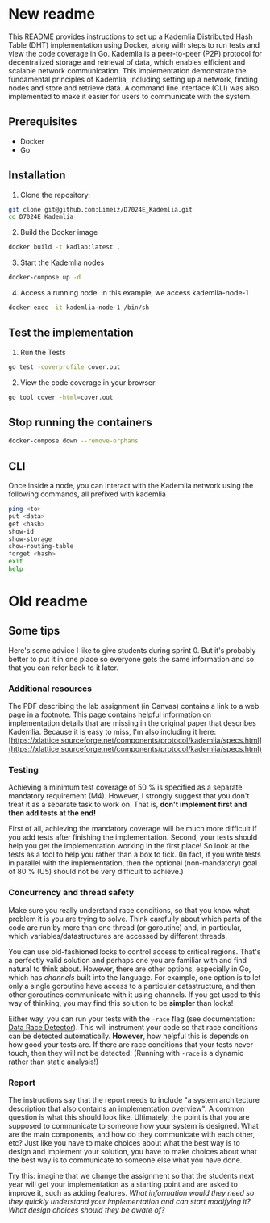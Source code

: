 # New readme
This README provides instructions to set up a Kademlia Distributed Hash Table (DHT) implementation using Docker, along with steps to run tests and view the code coverage in Go.
Kademlia is a peer-to-peer (P2P) protocol for decentralized storage and retrieval of data, which enables efficient and scalable network communication. This implementation demonstrate the fundamental principles of Kademlia, including setting up a network, finding nodes and store and retrieve data. A command line interface (CLI) was also implemented to make it easier for users to communicate with the system.

## Prerequisites
* Docker
* Go
 
## Installation

1. Clone the repository:
```bash
git clone git@github.com:Limeiz/D7024E_Kademlia.git
cd D7024E_Kademlia
```
2. Build the Docker image
```bash
docker build -t kadlab:latest .
```
3. Start the Kademlia nodes
```bash
docker-compose up -d
```
4. Access a running node. In this example, we access kademlia-node-1
```bash
docker exec -it kademlia-node-1 /bin/sh
```

## Test the implementation
1. Run the Tests
```bash
go test -coverprofile cover.out
```
2. View the code coverage in your browser
```bash
go tool cover -html=cover.out
```

## Stop running the containers
```bash
docker-compose down --remove-orphans 
```

## CLI
Once inside a node, you can interact with the Kademlia network using the following commands, all prefixed with kademlia
```bash
ping <to>
put <data>
get <hash>
show-id
show-storage
show-routing-table
forget <hash>
exit
help
```

# Old readme
## Some tips

Here's some advice I like to give students during sprint 0.
But it's probably better to put it in one place so everyone gets the same information and so that you can refer back to it later.


### Additional resources

The PDF describing the lab assignment (in Canvas) contains a link to a web page in a footnote.
This page contains helpful information on implementation details that are missing in the original paper that describes Kademlia.
Because it is easy to miss, I'm also including it here:
[https://xlattice.sourceforge.net/components/protocol/kademlia/specs.html](https://xlattice.sourceforge.net/components/protocol/kademlia/specs.html)


### Testing

Achieving a minimum test coverage of 50 % is specified as a separate mandatory requirement (M4).
However, I strongly suggest that you don't treat it as a separate task to work on.
That is, **don't implement first and then add tests at the end!**

First of all, achieving the mandatory coverage will be much more difficult if you add tests after finishing the implementation.
Second, your tests should help you get the implementation working in the first place!
So look at the tests as a tool to help you rather than a box to tick.
(In fact, if you write tests in parallel with the implementation, then the optional (non-mandatory) goal of 80 % (U5) should not be very difficult to achieve.)


### Concurrency and thread safety

Make sure you really understand race conditions, so that you know what problem it is you are trying to solve.
Think carefully about which parts of the code are run by more than one thread (or goroutine) and, in particular, which variables/datastructures are accessed by different threads.

You can use old-fashioned locks to control access to critical regions.
That's a perfectly valid solution and perhaps one you are familiar with and find natural to think about.
However, there are other options, especially in Go, which has *channels* built into the language.
For example, one option is to let only a single goroutine have access to a particular datastructure, and then other goroutines communicate with it using channels.
If you get used to this way of thinking, you may find this solution to be **simpler** than locks!

Either way, you can run your tests with the `-race` flag (see documentation: [Data Race Detector](https://go.dev/doc/articles/race_detector)).
This will instrument your code so that race conditions can be detected automatically.
**However**, how helpful this is depends on how good your tests are.
If there are race conditions that your tests never touch, then they will not be detected.
(Running with `-race` is a dynamic rather than static analysis!)


### Report

The instructions say that the report needs to include "a system architecture description that also contains an implementation overview".
A common question is what this should look like.
Ultimately, the point is that you are supposed to communicate to someone how your system is designed.
What are the main components, and how do they communicate with each other, etc?
Just like you have to make choices about what the best way is to design and implement your solution, you have to make choices about what the best way is to communicate to someone else what you have done.

Try this: imagine that we change the assignment so that the students next year will get your implementation as a starting point and are asked to improve it, such as adding features.
*What information would they need so they quickly understand your implementation and can start modifying it?*
*What design choices should they be aware of?*
